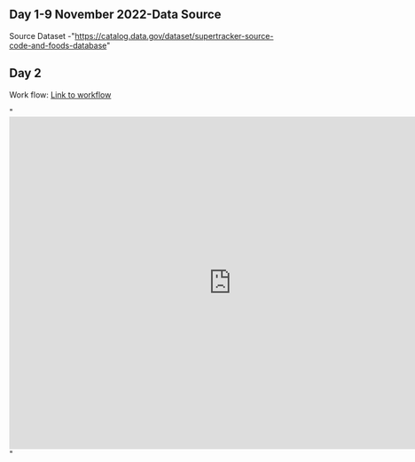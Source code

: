 
## Day 1-9 November 2022-Data Source
Source Dataset -"https://catalog.data.gov/dataset/supertracker-source-code-and-foods-database"

## Day 2
Work flow:
[Link to workflow](https://cloud.trifacta.com/flows/202326?workspace=falgunikhandelwalcsda20-9y88)


"<iframe frameborder=0 width="800" height="600" src="https://analytics.zoho.in/open-view/258236000000002506"></iframe>"
